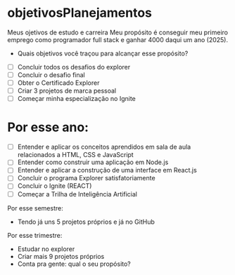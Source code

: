 # objetivosPlanejamentos
Meus ojetivos de estudo e carreira
Meu propósito é conseguir meu primeiro emprego como programador  full stack e ganhar 4000  daqui um ano (2025).

- Quais objetivos você traçou para alcançar esse propósito?

- [ ]  Concluir todos os desafios do explorer
- [ ]  Concluir o desafio final
- [ ]  Obter o Certificado Explorer
- [ ]  Criar 3 projetos de marca pessoal
- [ ]  Começar minha especialização no Ignite

# Por esse ano:

- [ ]  Entender e aplicar os conceitos aprendidos em sala de aula relacionados a HTML, CSS e JavaScript
- [ ]  Entender como construir uma aplicação em Node.js
- [ ]  Entender e aplicar a construção de uma interface em React.js
- [ ]  Concluir o programa Explorer satisfatoriamente
- [ ]  Concluir o Ignite (REACT)
- [ ]  Começar a Trilha de Inteligência Artificial

Por esse semestre:

- Tendo já uns 5 projetos próprios e já no GitHub

Por esse trimestre:

- Estudar no explorer
- Criar mais 9 projetos próprios
- Conta pra gente: qual o seu propósito?
